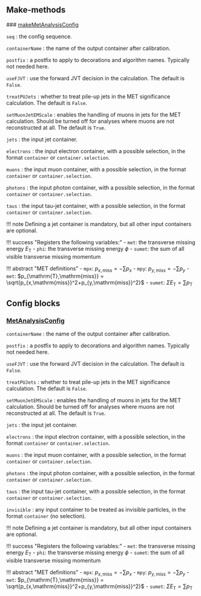 ## Make-methods

### [makeMetAnalysisConfig](https://acode-browser1.usatlas.bnl.gov/lxr/source/athena/PhysicsAnalysis/Algorithms/MetAnalysisAlgorithms/python/MetAnalysisConfig.py)

`seq`
:   the config sequence.

`containerName`
:   the name of the output container after calibration.

`postfix`
:   a postfix to apply to decorations and algorithm names. Typically not needed here.

`useFJVT`
:   use the forward JVT decision in the calculation. The default is `False`.

`treatPUJets`
:   whether to treat pile-up jets in the MET significance calculation. The default is `False`.

`setMuonJetEMScale`
:   enables the handling of muons in jets for the MET calculation. Should be turned off for analyses where muons are not reconstructed at all. The default is `True`.

`jets`
:   the input jet container.

`electrons`
:   the input electron container, with a possible selection, in the format `container` or `container.selection`.

`muons`
:   the input muon container, with a possible selection, in the format `container` or `container.selection`.

`photons`
:   the input photon container, with a possible selection, in the format `container` or `container.selection`.

`taus`
:   the input tau-jet container, with a possible selection, in the format `container` or `container.selection`.

!!! note
    Defining a jet container is mandatory, but all other input containers are optional.

!!! success "Registers the following variables:"
    - `met`: the transverse missing energy $E_\mathrm{T}$
    - `phi`: the transverse missing energy $\phi$
    - `sumet`: the sum of all visible transverse missing momentum

!!! abstract "MET definitions"
    - `mpx`: $p_{x,\mathrm{miss}} = - \sum p_x$
    - `mpy`: $p_{y,\mathrm{miss}} = - \sum p_y$
    - `met`: $p_{\mathrm{T},\mathrm{miss}} = \sqrt{p_{x,\mathrm{miss}}^2+p_{y,\mathrm{miss}}^2}$
    - `sumet`: $\Sigma E_{\mathrm{T}} = \sum p_{\mathrm{T}}$

## Config blocks

### [MetAnalysisConfig](https://acode-browser1.usatlas.bnl.gov/lxr/source/athena/PhysicsAnalysis/Algorithms/MetAnalysisAlgorithms/python/MetAnalysisConfig.py)

`containerName`
:   the name of the output container after calibration.

`postfix`
:   a postfix to apply to decorations and algorithm names. Typically not needed here.

`useFJVT`
:   use the forward JVT decision in the calculation. The default is `False`.

`treatPUJets`
:   whether to treat pile-up jets in the MET significance calculation. The default is `False`.

`setMuonJetEMScale`
:   enables the handling of muons in jets for the MET calculation. Should be turned off for analyses where muons are not reconstructed at all. The default is `True`.

`jets`
:   the input jet container.

`electrons`
:   the input electron container, with a possible selection, in the format `container` or `container.selection`.

`muons`
:   the input muon container, with a possible selection, in the format `container` or `container.selection`.

`photons`
:   the input photon container, with a possible selection, in the format `container` or `container.selection`.

`taus`
:   the input tau-jet container, with a possible selection, in the format `container` or `container.selection`.

`invisible`
:   any input container to be treated as invisible particles, in the format `container` (no selection).

!!! note
    Defining a jet container is mandatory, but all other input containers are optional.

!!! success "Registers the following variables:"
    - `met`: the transverse missing energy $E_\mathrm{T}$
    - `phi`: the transverse missing energy $\phi$
    - `sumet`: the sum of all visible transverse missing momentum

!!! abstract "MET definitions"
    - `mpx`: $p_{x,\mathrm{miss}} = - \sum p_x$
    - `mpy`: $p_{y,\mathrm{miss}} = - \sum p_y$
    - `met`: $p_{\mathrm{T},\mathrm{miss}} = \sqrt{p_{x,\mathrm{miss}}^2+p_{y,\mathrm{miss}}^2}$
    - `sumet`: $\Sigma E_{\mathrm{T}} = \sum p_{\mathrm{T}}$